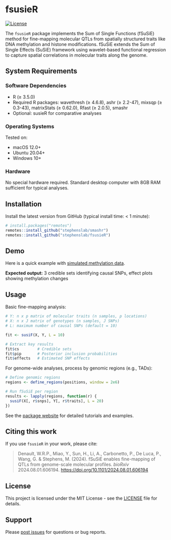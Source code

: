 # fsusieR

[![License](https://img.shields.io/badge/License-MIT-blue.svg)](https://opensource.org/licenses/MIT)

The `fsusieR` package implements the Sum of Single Functions (fSuSiE) method for fine-mapping molecular QTLs from spatially structured traits like DNA methylation and histone modifications. fSuSiE extends the Sum of Single Effects (SuSiE) framework using wavelet-based functional regression to capture spatial correlations in molecular traits along the genome.

## System Requirements

### Software Dependencies
- R (≥ 3.5.0)
- Required R packages: wavethresh (≥ 4.6.8), ashr (≥ 2.2-47), mixsqp (≥ 0.3-43), matrixStats (≥ 0.62.0), Rfast (≥ 2.0.5), smashr
- Optional: susieR for comparative analyses

### Operating Systems
Tested on:
- macOS 12.0+
- Ubuntu 20.04+  
- Windows 10+

### Hardware
No special hardware required. Standard desktop computer with 8GB RAM sufficient for typical analyses.

## Installation

Install the latest version from GitHub (typical install time: < 1 minute):

```R
# install.packages("remotes")
remotes::install_github("stephenslab/smashr")
remotes::install_github("stephenslab/fsusieR")
```

## Demo

Here is a quick example with [simulated methylation data](https://stephenslab.github.io/fsusieR/articles/methyl_demo.html). 

**Expected output:** 3 credible sets identifying causal SNPs, effect plots showing methylation changes  

## Usage

Basic fine-mapping analysis:

```R
# Y: n x p matrix of molecular traits (n samples, p locations)
# X: n x J matrix of genotypes (n samples, J SNPs)
# L: maximum number of causal SNPs (default = 10)

fit <- susiF(X, Y, L = 10)

# Extract key results
fit$cs        # Credible sets
fit$pip       # Posterior inclusion probabilities  
fit$effects   # Estimated SNP effects
```

For genome-wide analyses, process by genomic regions (e.g., TADs):

```R
# Define genomic regions
regions <- define_regions(positions, window = 2e6)

# Run fSuSiE per region
results <- lapply(regions, function(r) {
  susiF(X[, r$snps], Y[, r$traits], L = 20)
})
```

See the [package website](https://stephenslab.github.io/fsusieR) for detailed tutorials and examples.

## Citing this work

If you use `fsusieR` in your work, please cite:

> Denault, W.R.P., Miao, Y., Sun, H., Li, A., Carbonetto, P., De Luca, P., Wang, G. & Stephens, M. (2024). fSuSiE enables fine-mapping of QTLs from genome-scale molecular profiles. *bioRxiv* 2024.08.01.606194. https://doi.org/10.1101/2024.08.01.606194

## License

This project is licensed under the MIT License - see the [LICENSE](LICENSE) file for details.

## Support

Please [post issues](https://github.com/stephenslab/fsusieR/issues) for questions or bug reports.

